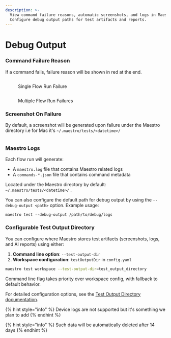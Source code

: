 ```yaml
---
description: >-
  View command failure reasons, automatic screenshots, and logs in Maestro.
  Configure debug output paths for test artifacts and reports.
---
```


# Debug Output

### Command Failure Reason

If a command fails, failure reason will be shown in red at the end.

<figure><img src="../.gitbook/assets/231784307-53c51d7f-214f-4eb4-b9ba-9ec34380d280.png" alt=""><figcaption><p>Single Flow Run Failure</p></figcaption></figure>

<figure><img src="../.gitbook/assets/231784391-31aaf0a1-5b80-4372-a1e6-b2e6642af472 (1).png" alt=""><figcaption><p>Multiple Flow Run Failures</p></figcaption></figure>

### Screenshot On Failure

By default, a screenshot will be generated upon failure under the Maestro directory i.e for Mac it's `~/.maestro/tests/<datetime>/`

<figure><img src="../.gitbook/assets/Screenshot 2023-05-18 at 18.54.16.png" alt=""><figcaption></figcaption></figure>

### Maestro Logs

Each flow run will generate:

* A `maestro.log` file that contains Maestro related logs
* A `commands-*.json` file that contains command metadata

Located under the Maestro directory by default: `~/.maestro/tests/<datetime>/` .

You can also configure the default path for debug output by using the `--debug-output <path>` option. Example usage:

```
maestro test --debug-output /path/to/debug/logs
```

### Configurable Test Output Directory

You can configure where Maestro stores test artifacts (screenshots, logs, and AI reports) using either:

1. **Command line option**: `--test-output-dir`
2. **Workspace configuration**: `testOutputDir` in `config.yaml`

```bash
maestro test workspace --test-output-dir=test_output_directory
```

Command line flag takes priority over workspace config, with fallback to default behavior.

For detailed configuration options, see the [Test Output Directory documentation](../cli/test-output-directory.md).

{% hint style="info" %}
Device logs are not supported but it's something we plan to add
{% endhint %}

{% hint style="info" %}
Such data will be automatically deleted after 14 days
{% endhint %}
